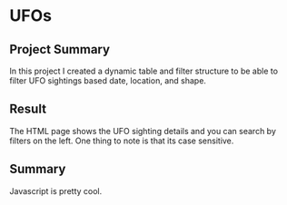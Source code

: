 # UFOs

## Project Summary

In this project I created a dynamic table and filter structure to be able to filter UFO sightings based date, location, and shape.

## Result

The HTML page shows the UFO sighting details and you can search by filters on the left. One thing to note is that its case sensitive. 

## Summary 

Javascript is pretty cool. 
